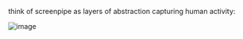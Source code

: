 

think of screenpipe as layers of abstraction capturing human activity:

![image](https://github.com/user-attachments/assets/93136194-0945-4eec-a9f1-f58eb9e440a4)




